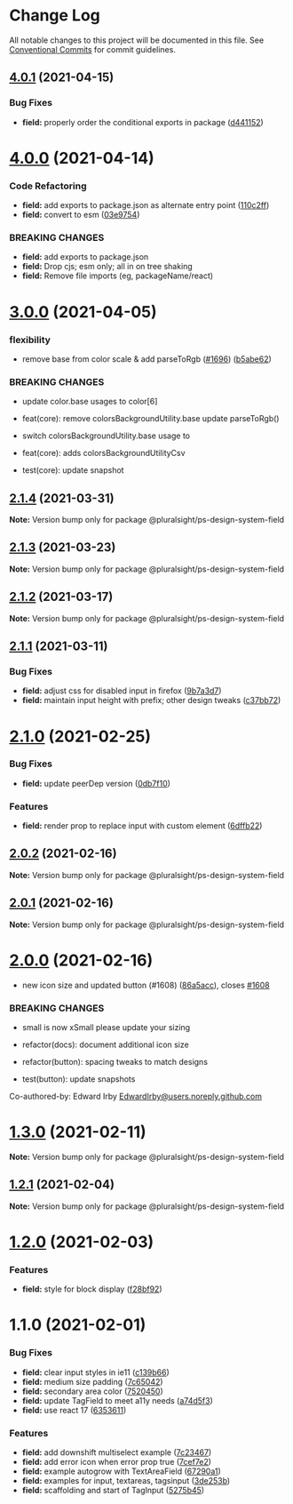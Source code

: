 # Change Log

All notable changes to this project will be documented in this file.
See [Conventional Commits](https://conventionalcommits.org) for commit guidelines.

## [4.0.1](https://github.com/pluralsight/design-system/compare/@pluralsight/ps-design-system-field@4.0.0...@pluralsight/ps-design-system-field@4.0.1) (2021-04-15)


### Bug Fixes

* **field:** properly order the conditional exports in package ([d441152](https://github.com/pluralsight/design-system/commit/d441152d61490a92b540689b4527b55f8f82c0b9))





# [4.0.0](https://github.com/pluralsight/design-system/compare/@pluralsight/ps-design-system-field@3.0.0...@pluralsight/ps-design-system-field@4.0.0) (2021-04-14)


### Code Refactoring

* **field:** add exports to package.json as alternate entry point ([110c2ff](https://github.com/pluralsight/design-system/commit/110c2ffcfc840992bbb7bb1da1a9670eacd445bd))
* **field:** convert to esm ([03e9754](https://github.com/pluralsight/design-system/commit/03e9754d984fabeda30ee35615c90103dbfecbcc))


### BREAKING CHANGES

* **field:** add exports to package.json
* **field:** Drop cjs; esm only; all in on tree shaking
* **field:** Remove file imports (eg, packageName/react)





# [3.0.0](https://github.com/pluralsight/design-system/compare/@pluralsight/ps-design-system-field@2.1.4...@pluralsight/ps-design-system-field@3.0.0) (2021-04-05)


### flexibility

* remove base from color scale & add parseToRgb ([#1696](https://github.com/pluralsight/design-system/issues/1696)) ([b5abe62](https://github.com/pluralsight/design-system/commit/b5abe62c164f47cde093b6fce1381af2cb47e21e))


### BREAKING CHANGES

* update color.base usages to color[6]

* feat(core): remove colorsBackgroundUtility.base update parseToRgb()
* switch colorsBackgroundUtility.base usage to

* feat(core): adds colorsBackgroundUtilityCsv

* test(core): update snapshot





## [2.1.4](https://github.com/pluralsight/design-system/compare/@pluralsight/ps-design-system-field@2.1.3...@pluralsight/ps-design-system-field@2.1.4) (2021-03-31)

**Note:** Version bump only for package @pluralsight/ps-design-system-field





## [2.1.3](https://github.com/pluralsight/design-system/compare/@pluralsight/ps-design-system-field@2.1.2...@pluralsight/ps-design-system-field@2.1.3) (2021-03-23)

**Note:** Version bump only for package @pluralsight/ps-design-system-field





## [2.1.2](https://github.com/pluralsight/design-system/compare/@pluralsight/ps-design-system-field@2.1.1...@pluralsight/ps-design-system-field@2.1.2) (2021-03-17)

**Note:** Version bump only for package @pluralsight/ps-design-system-field





## [2.1.1](https://github.com/pluralsight/design-system/compare/@pluralsight/ps-design-system-field@2.1.0...@pluralsight/ps-design-system-field@2.1.1) (2021-03-11)


### Bug Fixes

* **field:** adjust css for disabled input in firefox ([9b7a3d7](https://github.com/pluralsight/design-system/commit/9b7a3d7ba6455fbdf1033590979964f8d79c523c))
* **field:** maintain input height with prefix; other design tweaks ([c37bb72](https://github.com/pluralsight/design-system/commit/c37bb72ebaa0f2b3e86811e83dd2b90d7eec2579))





# [2.1.0](https://github.com/pluralsight/design-system/compare/@pluralsight/ps-design-system-field@2.0.2...@pluralsight/ps-design-system-field@2.1.0) (2021-02-25)


### Bug Fixes

* **field:** update peerDep version ([0db7f10](https://github.com/pluralsight/design-system/commit/0db7f1003c8444cb6eff88c4f468cdfc4d72a2b7))


### Features

* **field:** render prop to replace input with custom element ([6dffb22](https://github.com/pluralsight/design-system/commit/6dffb222eebd2b6e72de314a1b55bce41ef76686))





## [2.0.2](https://github.com/pluralsight/design-system/compare/@pluralsight/ps-design-system-field@2.0.1...@pluralsight/ps-design-system-field@2.0.2) (2021-02-16)

**Note:** Version bump only for package @pluralsight/ps-design-system-field





## [2.0.1](https://github.com/pluralsight/design-system/compare/@pluralsight/ps-design-system-field@2.0.0...@pluralsight/ps-design-system-field@2.0.1) (2021-02-16)

**Note:** Version bump only for package @pluralsight/ps-design-system-field





# [2.0.0](https://github.com/pluralsight/design-system/compare/@pluralsight/ps-design-system-field@1.3.0...@pluralsight/ps-design-system-field@2.0.0) (2021-02-16)


* new icon size and updated button (#1608) ([86a5acc](https://github.com/pluralsight/design-system/commit/86a5acc1be39c58dba78f3f563453b69ec851034)), closes [#1608](https://github.com/pluralsight/design-system/issues/1608)


### BREAKING CHANGES

* small is now xSmall please update your sizing

* refactor(docs): document additional icon size

* refactor(button): spacing tweaks to match designs

* test(button): update snapshots

Co-authored-by: Edward Irby <EdwardIrby@users.noreply.github.com>





# [1.3.0](https://github.com/pluralsight/design-system/compare/@pluralsight/ps-design-system-field@1.2.1...@pluralsight/ps-design-system-field@1.3.0) (2021-02-11)

**Note:** Version bump only for package @pluralsight/ps-design-system-field





## [1.2.1](https://github.com/pluralsight/design-system/compare/@pluralsight/ps-design-system-field@1.2.0...@pluralsight/ps-design-system-field@1.2.1) (2021-02-04)

**Note:** Version bump only for package @pluralsight/ps-design-system-field





# [1.2.0](https://github.com/pluralsight/design-system/compare/@pluralsight/ps-design-system-field@1.1.0...@pluralsight/ps-design-system-field@1.2.0) (2021-02-03)


### Features

* **field:** style for block display ([f28bf92](https://github.com/pluralsight/design-system/commit/f28bf92dc7779325ce6925efaaee1d730192f6ac))





# 1.1.0 (2021-02-01)


### Bug Fixes

* **field:** clear input styles in ie11 ([c139b66](https://github.com/pluralsight/design-system/commit/c139b666a8823ba2750530abb312776aa31e6f30))
* **field:** medium size padding ([7c65042](https://github.com/pluralsight/design-system/commit/7c650427d2c667caf09e3cc9feb8911cab02b3dd))
* **field:** secondary area color ([7520450](https://github.com/pluralsight/design-system/commit/7520450c73ce7b8676a3e867df67080cc8fd0680))
* **field:** update TagField to meet a11y needs ([a74d5f3](https://github.com/pluralsight/design-system/commit/a74d5f344be59b4595520612540174469a766e65))
* **field:** use react 17 ([6353611](https://github.com/pluralsight/design-system/commit/6353611cc5da58ab65ce2c9e5d2d97a951f72585))


### Features

* **field:** add downshift multiselect example ([7c23467](https://github.com/pluralsight/design-system/commit/7c23467af5918bb3037c424e65da5a80f4294740))
* **field:** add error icon when error prop true ([7cef7e2](https://github.com/pluralsight/design-system/commit/7cef7e2fe3f1d4dfff1fa8995d873dea53632e9b))
* **field:** example autogrow with TextAreaField ([67290a1](https://github.com/pluralsight/design-system/commit/67290a1bb5ccb28497df1ff9598094994a5db9d7))
* **field:** examples for input, textareas, tagsinput ([3de253b](https://github.com/pluralsight/design-system/commit/3de253bd28f50a29c0e1d6364b11c15cbeb83eda))
* **field:** scaffolding and start of TagInput ([5275b45](https://github.com/pluralsight/design-system/commit/5275b457d8ed3c6c77119254f05da1b6aeb5f704))
